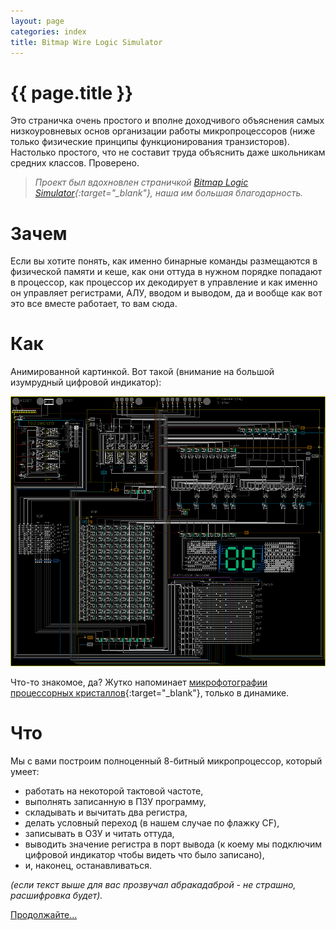 ```yaml
---
layout: page
categories: index
title: Bitmap Wire Logic Simulator
---
```

# {{ page.title }}

Это страничка очень простого и вполне доходчивого объяснения самых низкоуровневых основ организации работы микропроцессоров (ниже только физические принципы функционирования транзисторов). Настолько простого, что не составит труда объяснить даже школьникам средних классов. Проверено.

> *Проект был вдохновлен страничкой [Bitmap Logic Simulator](https://realhet.wordpress.com/2015/09/02/bitmap-logic-simulator/){:target="_blank"}, наша им большая благодарность.*

# Зачем

Если вы хотите понять, как именно бинарные команды размещаются в физической памяти и кеше, как они оттуда в нужном порядке попадают в процессор, как процессор их декодирует в управление и как именно он управляет регистрами, АЛУ, вводом и выводом, да и вообще как вот это все вместе работает, то вам сюда.

# Как

Анимированной картинкой. Вот такой (внимание на большой изумрудный цифровой индикатор):

![](media/0-1.gif)

Что-то знакомое, да? Жутко напоминает [микрофотографии процессорных кристаллов](https://en.wikipedia.org/wiki/Die_(integrated_circuit)){:target="_blank"}, только в динамике.

# Что

Мы с вами построим полноценный 8-битный микропроцессор, который умеет:
* работать на некоторой тактовой частоте,
* выполнять записанную в ПЗУ программу,
* складывать и вычитать два регистра,
* делать условный переход (в нашем случае по флажку CF),
* записывать в ОЗУ и читать оттуда,
* выводить значение регистра в порт вывода (к коему мы подключим цифровой индикатор чтобы видеть что было записано),
* и, наконец, останавливаться.

*(если текст выше для вас прозвучал абракадаброй - не страшно, расшифровка будет).*

[Продолжайте...](introduction.html)
